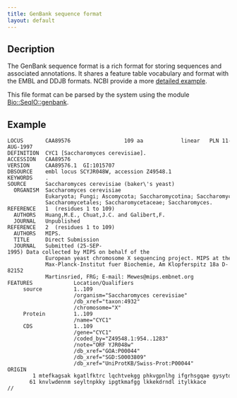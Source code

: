```yaml
---
title: GenBank sequence format
layout: default
---
```


Decription
----------

The GenBank sequence format is a rich format for storing sequences and associated annotations. It shares a feature table vocabulary and format with the EMBL and DDJB formats. NCBI provide a more [detailed example](http://www.ncbi.nlm.nih.gov/Sitemap/samplerecord.html).

This file format can be parsed by the system using the module [Bio::SeqIO::genbank](http://metacpan.org/pod/Bio::SeqIO::genbank).

Example
-------

```
LOCUS       CAA89576                 109 aa            linear   PLN 11-AUG-1997
DEFINITION  CYC1 [Saccharomyces cerevisiae].
ACCESSION   CAA89576
VERSION     CAA89576.1  GI:1015707
DBSOURCE    embl locus SCYJR048W, accession Z49548.1
KEYWORDS    .
SOURCE      Saccharomyces cerevisiae (baker\'s yeast)
  ORGANISM  Saccharomyces cerevisiae
            Eukaryota; Fungi; Ascomycota; Saccharomycotina; Saccharomycetes;
            Saccharomycetales; Saccharomycetaceae; Saccharomyces.
REFERENCE   1  (residues 1 to 109)
  AUTHORS   Huang,M.E., Chuat,J.C. and Galibert,F.
  JOURNAL   Unpublished
REFERENCE   2  (residues 1 to 109)
  AUTHORS   MIPS.
  TITLE     Direct Submission
  JOURNAL   Submitted (25-SEP-1995) Data collected by MIPS on behalf of the
            European yeast chromosome X sequencing project. MIPS at the
            Max-Planck-Institut fuer Biochemie, Am Klopferspitz 18a D-82152
            Martinsried, FRG; E-mail: Mewes@mips.embnet.org
FEATURES             Location/Qualifiers
     source          1..109
                     /organism="Saccharomyces cerevisiae"
                     /db_xref="taxon:4932"
                     /chromosome="X"
     Protein         1..109
                     /name="CYC1"
     CDS             1..109
                     /gene="CYC1"
                     /coded_by="Z49548.1:954..1283"
                     /note="ORF YJR048w"
                     /db_xref="GOA:P00044"
                     /db_xref="SGD:S0003809"
                     /db_xref="UniProtKB/Swiss-Prot:P00044"
ORIGIN      
        1 mtefkagsak kgatlfktrc lqchtvekgg phkvgpnlhg ifgrhsgqae gysytdanik
       61 knvlwdennm seyltnpkky ipgtkmafgg lkkekdrndl itylkkace
//

```

